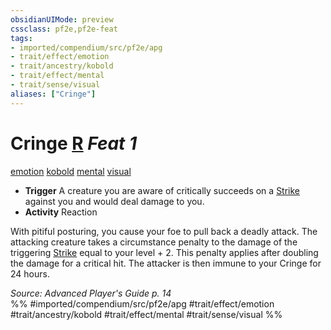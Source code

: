 ```yaml
---
obsidianUIMode: preview
cssclass: pf2e,pf2e-feat
tags:
- imported/compendium/src/pf2e/apg
- trait/effect/emotion
- trait/ancestry/kobold
- trait/effect/mental
- trait/sense/visual
aliases: ["Cringe"]
---
```

# Cringe  [R](chapter-9-playing-the-game.md#Actions "Reaction") *Feat 1*  
[emotion](emotion.md)  [kobold](kobold-b1.md)  [mental](mental.md)  [visual](visual.md)  

- **Trigger** A creature you are aware of critically succeeds on a [Strike](strike.md) against you and would deal damage to you.
- **Activity** Reaction

With pitiful posturing, you cause your foe to pull back a deadly attack. The attacking creature takes a circumstance penalty to the damage of the triggering [Strike](strike.md) equal to your level + 2. This penalty applies after doubling the damage for a critical hit. The attacker is then immune to your Cringe for 24 hours.

*Source: Advanced Player's Guide p. 14*  
%% #imported/compendium/src/pf2e/apg #trait/effect/emotion #trait/ancestry/kobold #trait/effect/mental #trait/sense/visual %%